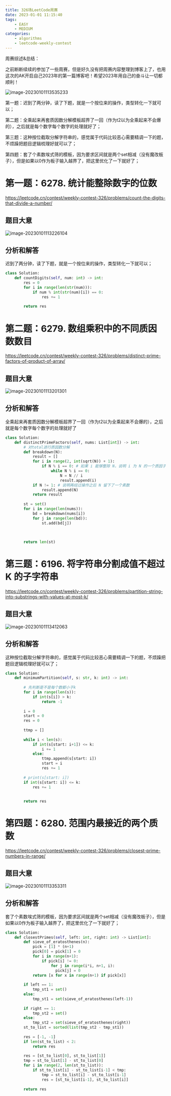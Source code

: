 ```yaml
---
title: 326场LeetCode周赛
date: 2023-01-01 11:15:40
tags:
	- EASY
	- MEDIUM
categories:
	- algorithms
	- leetcode-weekly-contest
---
```


周赛综述&总结：

之前断断续续的参加了一些周赛，但是好久没有把周赛内容整理到博客上了，也用这次的AK开启自己2023年的第一篇博客吧！希望2023年用自己的奋斗让一切都顺利！

![image-20230101113535233](http://yixuan004.oss-cn-hangzhou.aliyuncs.com/img/image-20230101113535233.png)

第一题：迟到了两分钟，读了下题，就是一个按位来的操作，类型转化一下就可以；

第二题：全乘起来再套质因数分解模板超界了一回（作为t2以为全乘起来不会爆的），之后就是每个数字每个数字的处理就好了；

第三题：这种按位截取分解字符串的，感觉属于代码比较恶心需要精调一下的题，不烦躁把题目逻辑梳理好就可以了；

第四题：套了个素数埃式筛的模板，因为要求区间就是两个set相减（没有魔改板子），但是如果以0作为板子输入越界了，把这里优化了一下就好了；

<!--more-->

# 第一题：6278. 统计能整除数字的位数

https://leetcode.cn/contest/weekly-contest-326/problems/count-the-digits-that-divide-a-number/

## 题目大意

![image-20230101113226104](http://yixuan004.oss-cn-hangzhou.aliyuncs.com/img/image-20230101113226104.png)

## 分析和解答

迟到了两分钟，读了下题，就是一个按位来的操作，类型转化一下就可以；

```python
class Solution:
    def countDigits(self, num: int) -> int:
        res = 0
        for i in range(len(str(num))):
            if num % int(str(num)[i]) == 0:
                res += 1
        
        return res
```

# 第二题：6279. 数组乘积中的不同质因数数目

https://leetcode.cn/contest/weekly-contest-326/problems/distinct-prime-factors-of-product-of-array/

## 题目大意

![image-20230101113201301](http://yixuan004.oss-cn-hangzhou.aliyuncs.com/img/image-20230101113201301.png)

## 分析和解答

全乘起来再套质因数分解模板超界了一回（作为t2以为全乘起来不会爆的），之后就是每个数字每个数字的处理就好了

```python
class Solution:
    def distinctPrimeFactors(self, nums: List[int]) -> int:
        # 对total进行质因数分解
        def breakdown(N):
            result = []
            for i in range(2, int(sqrt(N)) + 1):
                if N % i == 0: # 如果 i 能够整除 N，说明 i 为 N 的一个质因子。
                    while N % i == 0:
                        N = N // i
                        result.append(i)
            if N != 1: # 说明再经过操作之后 N 留下了一个素数
                result.append(N)
            return result
        
        st = set()
        for i in range(len(nums)):
            bd = breakdown(nums[i])
            for j in range(len(bd)):
                st.add(bd[j])
        
        
        
        return len(st)
```

# 第三题：6196. 将字符串分割成值不超过 K 的子字符串

https://leetcode.cn/contest/weekly-contest-326/problems/partition-string-into-substrings-with-values-at-most-k/

## 题目大意

![image-20230101113412063](http://yixuan004.oss-cn-hangzhou.aliyuncs.com/img/image-20230101113412063.png)

## 分析和解答

这种按位截取分解字符串的，感觉属于代码比较恶心需要精调一下的题，不烦躁把题目逻辑梳理好就可以了；

```python
class Solution:
    def minimumPartition(self, s: str, k: int) -> int:
        
        # 先判断是不是每个数都小于k
        for i in range(len(s)):
            if int(s[i]) > k:
                return -1
        
        i = 0
        start = 0
        res = 0
        
        ttmp = []
        
        while i < len(s):
            if int(s[start: i+1]) <= k:
                i += 1
            else:
                ttmp.append(s[start: i])
                start = i
                res += 1
        
        # print(s[start: i])
        if int(s[start: i]) <= k:
            res += 1
        
        
        return res
```

# 第四题：6280. 范围内最接近的两个质数

https://leetcode.cn/contest/weekly-contest-326/problems/closest-prime-numbers-in-range/

## 题目大意

![image-20230101113353311](http://yixuan004.oss-cn-hangzhou.aliyuncs.com/img/image-20230101113353311.png)

## 分析和解答

套了个素数埃式筛的模板，因为要求区间就是两个set相减（没有魔改板子），但是如果以0作为板子输入越界了，把这里优化了一下就好了；

```python
class Solution:
    def closestPrimes(self, left: int, right: int) -> List[int]:
        def sieve_of_eratosthenes(n):
            pick = [1] * (n+1)
            pick[0] = pick[1] = 0
            for i in range(n+1):
                if pick[i] != 0:
                    for j in range(i*i, n+1, i):
                      pick[j] = 0
            return [x for x in range(n+1) if pick[x]]
        
        if left == 1:
            tmp_st1 = set()
        else:
            tmp_st1 = set(sieve_of_eratosthenes(left-1))
        
        if right == 1:
            tmp_st2 = set()    
        else:
            tmp_st2 = set(sieve_of_eratosthenes(right))
        st_to_list = sorted(list(tmp_st2 - tmp_st1))
        
        res = [-1, -1]
        if len(st_to_list) < 2:
            return res
        
        res = [st_to_list[0], st_to_list[1]]
        tmp = st_to_list[1] - st_to_list[0]
        for i in range(2, len(st_to_list)):
            if st_to_list[i] - st_to_list[i-1] < tmp:
                tmp = st_to_list[i] - st_to_list[i-1]
                res = [st_to_list[i-1], st_to_list[i]]
        
        return res
```
